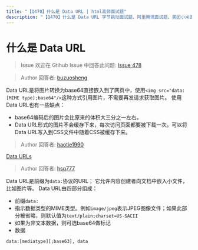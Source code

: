 ```yaml
---
title: "【Q470】什么是 Data URL | html高频面试题"
description: "【Q470】什么是 Data URL 字节跳动面试题、阿里腾讯面试题、美团小米面试题。"
---
```


# 什么是 Data URL

> Issue
> 欢迎在 Gtihub Issue 中回答此问题: [Issue 478](https://github.com/shfshanyue/Daily-Question/issues/478)

> Author
> 回答者: [buzuosheng](https://github.com/buzuosheng)

Data URL是将图片转换为base64直接嵌入到了网页中，使用`<img src="data:[MIME type];base64"/>`这种方式引用图片，不需要再发请求获取图片。
使用Data URL也有一些缺点：

- base64编码后的图片会比原来的体积大三分之一左右。
- Data URL形式的图片不会缓存下来，每次访问页面都要被下载一次。可以将Data URL写入到CSS文件中随着CSS被缓存下来。

> Author
> 回答者: [haotie1990](https://github.com/haotie1990)

[Data URLs](https://developer.mozilla.org/zh-CN/docs/Web/HTTP/Basics_of_HTTP/Data_URIs)

> Author
> 回答者: [hsq777](https://github.com/hsq777)

Data URL是前缀为`data:`协议的URL；
它允许内容创建者向文档中嵌入小文件，比如图片等。
Data URL由四部分组成：

- 前缀`data:`
- 指示数据类型的MIME类型。例如`image/jpeg`表示JPEG图像文件；如果此部分被省略，则默认值为`text/plain;charset=US-SACII`
- 如果为非文本数据，则可选base64做标记
- 数据

```text
data:[mediatype][;base63], data
```
